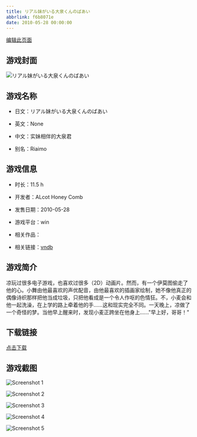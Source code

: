 ```yaml
---
title: リアル妹がいる大泉くんのばあい
abbrlink: f6b8071e
date: 2010-05-28 00:00:00
---
```

[编辑此页面](https://github.com/ACG-3/ADV3-source/blob/main/source/_posts/%E3%83%AA%E3%82%A2%E3%83%AB%E5%A6%B9%E3%81%8C%E3%81%84%E3%82%8B%E5%A4%A7%E6%B3%89%E3%81%8F%E3%82%93%E3%81%AE%E3%81%B0%E3%81%82%E3%81%84.md)

## 游戏封面

![リアル妹がいる大泉くんのばあい](https://pan.timero.xyz/d/onedrive/img_lib_001/%E3%83%AA%E3%82%A2%E3%83%AB%E5%A6%B9%E3%81%8C%E3%81%84%E3%82%8B%E5%A4%A7%E6%B3%89%E3%81%8F%E3%82%93%E3%81%AE%E3%81%B0%E3%81%82%E3%81%84_cover.avif)


## 游戏名称

- 日文：リアル妹がいる大泉くんのばあい
- 英文：None
- 中文：实妹相伴的大泉君

- 别名：Riaimo


## 游戏信息

- 时长：11.5 h
- 开发者：ALcot Honey Comb
- 发售日期：2010-05-28
- 游戏平台：win
- 相关作品：

- 相关链接：[vndb](https://vndb.org/v3746)


## 游戏简介

凉玩过很多电子游戏，也喜欢过很多（2D）动画片。然而，有一个伊莫图偷走了他的心。小舞由他最喜欢的声优配音，由他最喜欢的插画家绘制，她不像他真正的偶像诗织那样把他当成垃圾，只把他看成是一个令人作呕的色情狂。不，小麦会和他一起洗澡，在上学的路上牵着他的手......这和现实完全不同。一天晚上，凉做了一个奇怪的梦。当他早上醒来时，发现小麦正跨坐在他身上......"早上好，哥哥！"




## 下载链接

[点击下载](https://pan.timero.xyz/onedrive/adv_lib_001/%E3%83%AA%E3%82%A2%E3%83%AB%E5%A6%B9%E3%81%8C%E3%81%84%E3%82%8B%E5%A4%A7%E6%B3%89%E3%81%8F%E3%82%93%E3%81%AE%E3%81%B0%E3%81%82%E3%81%84)


## 游戏截图


![Screenshot 1](https://pan.timero.xyz/d/onedrive/img_lib_001/%E3%83%AA%E3%82%A2%E3%83%AB%E5%A6%B9%E3%81%8C%E3%81%84%E3%82%8B%E5%A4%A7%E6%B3%89%E3%81%8F%E3%82%93%E3%81%AE%E3%81%B0%E3%81%82%E3%81%84_Screenshot_1.avif)

![Screenshot 2](https://pan.timero.xyz/d/onedrive/img_lib_001/%E3%83%AA%E3%82%A2%E3%83%AB%E5%A6%B9%E3%81%8C%E3%81%84%E3%82%8B%E5%A4%A7%E6%B3%89%E3%81%8F%E3%82%93%E3%81%AE%E3%81%B0%E3%81%82%E3%81%84_Screenshot_2.avif)

![Screenshot 3](https://pan.timero.xyz/d/onedrive/img_lib_001/%E3%83%AA%E3%82%A2%E3%83%AB%E5%A6%B9%E3%81%8C%E3%81%84%E3%82%8B%E5%A4%A7%E6%B3%89%E3%81%8F%E3%82%93%E3%81%AE%E3%81%B0%E3%81%82%E3%81%84_Screenshot_3.avif)

![Screenshot 4](https://pan.timero.xyz/d/onedrive/img_lib_001/%E3%83%AA%E3%82%A2%E3%83%AB%E5%A6%B9%E3%81%8C%E3%81%84%E3%82%8B%E5%A4%A7%E6%B3%89%E3%81%8F%E3%82%93%E3%81%AE%E3%81%B0%E3%81%82%E3%81%84_Screenshot_4.avif)

![Screenshot 5](https://pan.timero.xyz/d/onedrive/img_lib_001/%E3%83%AA%E3%82%A2%E3%83%AB%E5%A6%B9%E3%81%8C%E3%81%84%E3%82%8B%E5%A4%A7%E6%B3%89%E3%81%8F%E3%82%93%E3%81%AE%E3%81%B0%E3%81%82%E3%81%84_Screenshot_5.avif)

